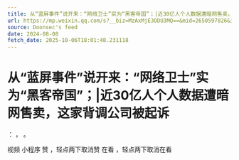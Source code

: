```yaml
---
title: 从“蓝屏事件”说开来：“网络卫士”实为“黑客帝国”；|近30亿人个人数据遭暗网售卖，这家背调公司被起诉
url: https://mp.weixin.qq.com/s?__biz=MzAxMjE3ODU3MQ==&mid=2650597826&idx=1&sn=7a580e9279b086d0cab7f2039ae7da8f
source: Doonsec's feed
date: 2024-08-08
fetch_date: 2025-10-06T18:01:48.231118
---
```


# 从“蓝屏事件”说开来：“网络卫士”实为“黑客帝国”；|近30亿人个人数据遭暗网售卖，这家背调公司被起诉

：
，
。

视频
小程序
赞
，轻点两下取消赞
在看
，轻点两下取消在看